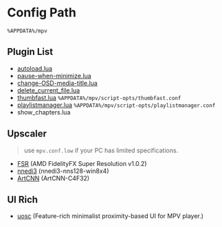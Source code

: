 # Config Path
    %APPDATA%/mpv

## Plugin List

- [autoload.lua](https://github.com/mpv-player/mpv/blob/master/TOOLS/lua/autoload.lua)
- [pause-when-minimize.lua](https://github.com/mpv-player/mpv/blob/master/TOOLS/lua/pause-when-minimize.lua)
- [change-OSD-media-title.lua](https://github.com/nmoorthy524/mpv-Change-OSD-Media-Title)
- [delete_current_file.lua](https://github.com/stax76/mpv-scripts/blob/main/delete_current_file.lua)
- [thumbfast.lua](https://github.com/po5/thumbfast) `%APPDATA%/mpv/script-opts/thumbfast.conf`
- [playlistmanager.lua](https://github.com/jonniek/mpv-playlistmanager) `%APPDATA%/mpv/script-opts/playlistmanager.conf`
- show_chapters.lua
<!-- - [osc.lua](https://github.com/mpv-player/mpv/blob/master/player/lua/osc.lua) -->

## Upscaler
> use `mpv.conf.low` if your PC has limited specifications.
- [FSR](https://gist.github.com/agyild/82219c545228d70c5604f865ce0b0ce5) (AMD FidelityFX Super Resolution v1.0.2)
- [nnedi3](https://github.com/bjin/mpv-prescalers/blob/master/compute/nnedi3-nns128-win8x4.hook) (nnedi3-nns128-win8x4)
- [ArtCNN](https://github.com/Artoriuz/ArtCNN/blob/main/GLSL/ArtCNN_C4F32.glsl) (ArtCNN-C4F32)
<!-- - [NVScaler](https://gist.github.com/agyild/7e8951915b2bf24526a9343d951db214) (NVIDIA Image Scaling v1.0.2) -->
## UI Rich
- [uosc](https://github.com/tomasklaen/uosc) (Feature-rich minimalist proximity-based UI for MPV player.)
